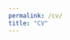 ```yaml
---
permalink: /cv/
title: "CV"
---
```


<object data="assets/images/EST_CV_2024.pdf" width="1000" height="1000" type='application/pdf'></object>
